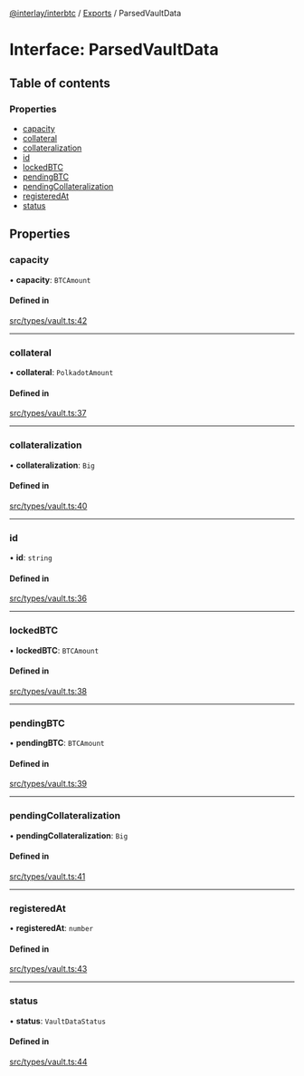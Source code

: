 [@interlay/interbtc](/README.md) / [Exports](/modules.md) / ParsedVaultData

# Interface: ParsedVaultData

## Table of contents

### Properties

- [capacity](/interfaces/ParsedVaultData.md#capacity)
- [collateral](/interfaces/ParsedVaultData.md#collateral)
- [collateralization](/interfaces/ParsedVaultData.md#collateralization)
- [id](/interfaces/ParsedVaultData.md#id)
- [lockedBTC](/interfaces/ParsedVaultData.md#lockedbtc)
- [pendingBTC](/interfaces/ParsedVaultData.md#pendingbtc)
- [pendingCollateralization](/interfaces/ParsedVaultData.md#pendingcollateralization)
- [registeredAt](/interfaces/ParsedVaultData.md#registeredat)
- [status](/interfaces/ParsedVaultData.md#status)

## Properties

### capacity

• **capacity**: `BTCAmount`

#### Defined in

[src/types/vault.ts:42](https://github.com/interlay/interbtc-js/blob/f88be88/src/types/vault.ts#L42)

___

### collateral

• **collateral**: `PolkadotAmount`

#### Defined in

[src/types/vault.ts:37](https://github.com/interlay/interbtc-js/blob/f88be88/src/types/vault.ts#L37)

___

### collateralization

• **collateralization**: `Big`

#### Defined in

[src/types/vault.ts:40](https://github.com/interlay/interbtc-js/blob/f88be88/src/types/vault.ts#L40)

___

### id

• **id**: `string`

#### Defined in

[src/types/vault.ts:36](https://github.com/interlay/interbtc-js/blob/f88be88/src/types/vault.ts#L36)

___

### lockedBTC

• **lockedBTC**: `BTCAmount`

#### Defined in

[src/types/vault.ts:38](https://github.com/interlay/interbtc-js/blob/f88be88/src/types/vault.ts#L38)

___

### pendingBTC

• **pendingBTC**: `BTCAmount`

#### Defined in

[src/types/vault.ts:39](https://github.com/interlay/interbtc-js/blob/f88be88/src/types/vault.ts#L39)

___

### pendingCollateralization

• **pendingCollateralization**: `Big`

#### Defined in

[src/types/vault.ts:41](https://github.com/interlay/interbtc-js/blob/f88be88/src/types/vault.ts#L41)

___

### registeredAt

• **registeredAt**: `number`

#### Defined in

[src/types/vault.ts:43](https://github.com/interlay/interbtc-js/blob/f88be88/src/types/vault.ts#L43)

___

### status

• **status**: `VaultDataStatus`

#### Defined in

[src/types/vault.ts:44](https://github.com/interlay/interbtc-js/blob/f88be88/src/types/vault.ts#L44)
